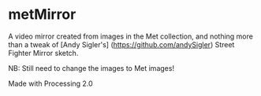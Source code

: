 metMirror
=========
A video mirror created from images in the Met collection, and nothing more than a tweak of  [Andy Sigler's] (https://github.com/andySigler) Street Fighter Mirror sketch.

NB: Still need to change the images to Met images!

Made with Processing 2.0
